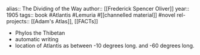 alias:: The Dividing of the Way
author:: [[Frederick Spencer Oliver]]
year:: 1905
tags:: book #Atlantis #Lemuria #[[channelled material]] #novel
rel-projects:: [[Adam's Atlas]], [[FACTs]]


- Phylos the Thibetan
- automatic writing
- location of Atlantis as between -10 degrees long. and -60 degrees long.
